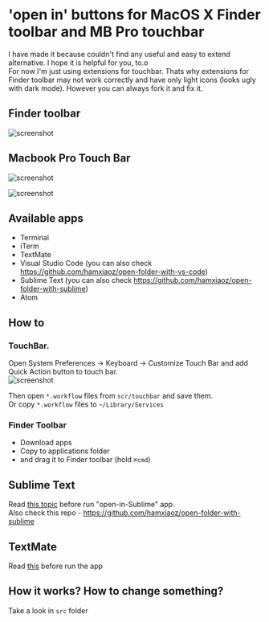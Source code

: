 # 'open in' buttons for MacOS X Finder toolbar and MB Pro touchbar

I have made it because couldn't find any useful and easy to extend alternative. I hope it is helpful for you, to.o  
For now I'm just using extensions for touchbar. Thats why extensions for Finder toolbar may not work correctly and have only light icons (looks ugly with dark mode). However you can always fork it and fix it.  

## Finder toolbar
![screenshot](src/images/screenshot.png "finder")

## Macbook Pro Touch Bar
![screenshot](src/images/tb.png "tb")
  
![screenshot](src/images/tb-exp.png "tb2")


## Available apps


- Terminal
- iTerm
- TextMate
- Visual Studio Code (you can also check https://github.com/hamxiaoz/open-folder-with-vs-code)
- Sublime Text (you can also check https://github.com/hamxiaoz/open-folder-with-sublime)
- Atom

## How to
### TouchBar. 
Open System Preferences -> Keyboard -> Customize Touch Bar and add Quick Action button to touch bar.  
![screenshot](src/images/tb-settings.png "tb-settings")
  

Then open `*.workflow` files from `scr/touchbar` and save them.  
Or copy `*.workflow` files to `~/Library/Services`

### Finder Toolbar 
- Download apps
- Copy to applications folder
- and drag it to Finder toolbar (hold `⌘cmd`)

## Sublime Text
Read [this topic](https://gist.github.com/artero/1236170 "this topic") before run "open-in-Sublime" app.  
Also check this repo - https://github.com/hamxiaoz/open-folder-with-sublime  

## TextMate
Read [this](https://manual.macromates.com/en/using_textmate_from_terminal.html "this") before run the app 


## How it works? How to change something?

Take a look in `src` folder
